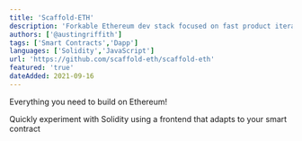 ```yaml
---
title: 'Scaffold-ETH'
description: 'Forkable Ethereum dev stack focused on fast product iterations'
authors: ['@austingriffith']
tags: ['Smart Contracts','Dapp']
languages: ['Solidity','JavaScript']
url: 'https://github.com/scaffold-eth/scaffold-eth'
featured: 'true'
dateAdded: 2021-09-16
---
```


Everything you need to build on Ethereum!

Quickly experiment with Solidity using a frontend that adapts to your smart contract
